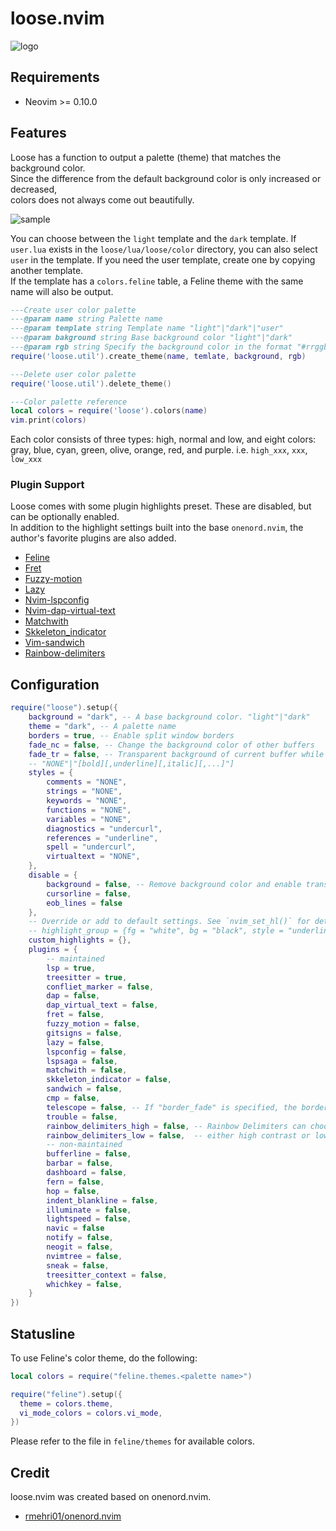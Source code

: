# loose.nvim

![logo](https://github.com/tar80/test/assets/45842304/6649eafa-0e4d-4468-9060-fa5d94e72aa2)

## Requirements

- Neovim >= 0.10.0

## Features

Loose has a function to output a palette (theme) that matches the background color.  
Since the difference from the default background color is only increased or decreased,  
colors does not always come out beautifully.  

![sample](https://github.com/tar80/test/assets/45842304/0be2c3dd-9cf5-4cb3-9c5d-58f809261062)

You can choose between the `light` template and the `dark` template. If `user.lua` exists in the
`loose/lua/loose/color` directory, you can also select `user` in the template.
If you need the user template, create one by copying another template.  
If the template has a `colors.feline` table, a Feline theme with the same name will also be output.  

```lua
---Create user color palette
---@param name string Palette name
---@param template string Template name "light"|"dark"|"user"
---@param bakground string Base background color "light"|"dark"
---@param rgb string Specify the background color in the format "#rrggbb"
require('loose.util').create_theme(name, temlate, background, rgb)

---Delete user color palette
require('loose.util').delete_theme()

---Color palette reference
local colors = require('loose').colors(name)
vim.print(colors)
```

Each color consists of three types: high, normal and low,
and eight colors: gray, blue, cyan, green, olive, orange, red, and purple.
i.e. `high_xxx`, `xxx`, `low_xxx`

### Plugin Support

Loose comes with some plugin highlights preset. These are disabled, but can be optionally enabled.  
In addition to the highlight settings built into the base `onenord.nvim`,
the author's favorite plugins are also added.  

- [Feline](https://github.com/feline-nvim/feline.nvim)
- [Fret](https://github.com/tar80/fret.nvim)
- [Fuzzy-motion](https://github.com/yuki-yano/fuzzy-motion.vim)
- [Lazy](https://github.com/folke/lazy.nvim)
- [Nvim-lspconfig](https://github.com/neovim/nvim-lspconfig)
- [Nvim-dap-virtual-text](https://github.com/theHamsta/nvim-dap-virtual-text)
- [Matchwith](https://github.com/tar80/matchwith.nvim)
- [Skkeleton_indicator](https://github.com/delphinus/skkeleton_indicator.nvim)
- [Vim-sandwich](https://github.com/machakann/vim-sandwich)
- [Rainbow-delimiters](https://gitlab.com/HiPhish/rainbow-delimiters.nvim)

## Configuration

```lua
require("loose").setup({
    background = "dark", -- A base background color. "light"|"dark"
    theme = "dark", -- A palette name
    borders = true, -- Enable split window borders
    fade_nc = false, -- Change the background color of other buffers
    fade_tr = false, -- Transparent background of current buffer while changing background color of other buffers
    -- "NONE"|"[bold][,underline][,italic][,...]"]
    styles = {
        comments = "NONE",
        strings = "NONE",
        keywords = "NONE",
        functions = "NONE",
        variables = "NONE",
        diagnostics = "undercurl",
        references = "underline",
        spell = "undercurl",
        virtualtext = "NONE",
    },
    disable = {
        background = false, -- Remove background color and enable transparency (fade_xx is ignored)
        cursorline = false,
        eob_lines = false
    },
    -- Override or add to default settings. See `nvim_set_hl()` for details.
    -- highlight_group = {fg = "white", bg = "black", style = "underline"}
    custom_highlights = {},
    plugins = {
        -- maintained
        lsp = true,
        treesitter = true,
        confliet_marker = false,
        dap = false,
        dap_virtual_text = false,
        fret = false,
        fuzzy_motion = false,
        gitsigns = false,
        lazy = false,
        lspconfig = false,
        lspsaga = false,
        matchwith = false,
        skkeleton_indicator = false,
        sandwich = false,
        cmp = false,
        telescope = false, -- If "border_fade" is specified, the border background fades
        trouble = false,
        rainbow_delimiters_high = false, -- Rainbow Delimiters can choose one of
        rainbow_delimiters_low = false,  -- either high contrast or low contrast
        -- non-maintained
        bufferline = false,
        barbar = false,
        dashboard = false,
        fern = false,
        hop = false,
        indent_blankline = false,
        illuminate = false,
        lightspeed = false,
        navic = false
        notify = false,
        neogit = false,
        nvimtree = false,
        sneak = false,
        treesitter_context = false,
        whichkey = false,
    }
})
```

## Statusline

To use Feline's color theme, do the following:  

```lua
local colors = require("feline.themes.<palette name>")

require("feline").setup({
  theme = colors.theme,
  vi_mode_colors = colors.vi_mode,
})
```

Please refer to the file in `feline/themes` for available colors.  

## Credit

loose.nvim was created based on onenord.nvim.  

- [rmehri01/onenord.nvim](https://github.com/rmehri01/onenord.nvim)
